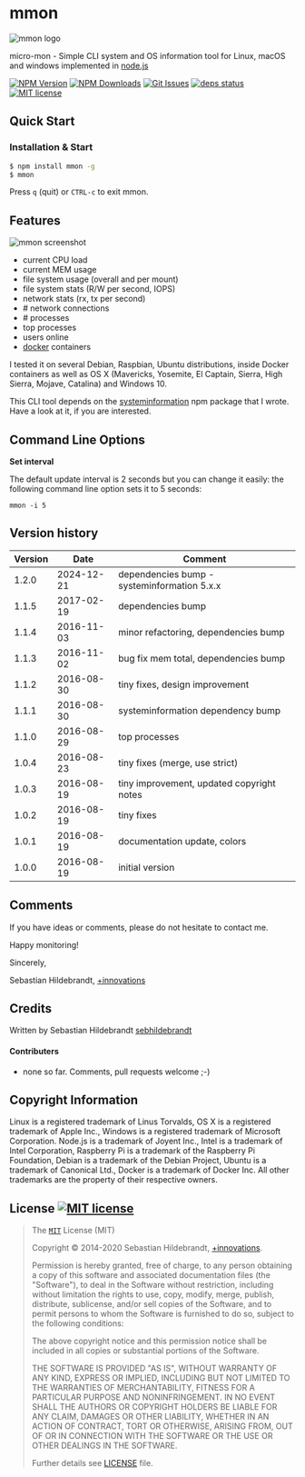 # mmon

<img src="https://www.plus-innovations.com/images/micro-monitor-logo.png" alt="mmon logo">

micro-mon - Simple CLI system and OS information tool for Linux, macOS and
windows implemented in [node.js][nodejs-url]

[![NPM Version][npm-image]][npm-url]
[![NPM Downloads][downloads-image]][downloads-url]
[![Git Issues][issues-img]][issues-url]
[![deps status][daviddm-img]][daviddm-url]
[![MIT license][license-img]][license-url]

## Quick Start

### Installation & Start

```bash
$ npm install mmon -g
$ mmon
```

Press `q` (quit) or `CTRL-c` to exit mmon.

## Features

<img src="https://www.plus-innovations.com/images/micro-monitor-1-1-0.png" alt="mmon screenshot">

- current CPU load
- current MEM usage
- file system usage (overall and per mount)
- file system stats (R/W per second, IOPS)
- network stats (rx, tx per second)
- \# network connections
- \# processes
- top processes
- users online
- [docker][docker-url] containers

I tested it on several Debian, Raspbian, Ubuntu distributions, inside Docker
containers as well as OS X (Mavericks, Yosemite, El Captain, Sierra, High
Sierra, Mojave, Catalina) and Windows 10.

This CLI tool depends on the [systeminformation][systeminformation-url] npm
package that I wrote. Have a look at it, if you are interested.

## Command Line Options

**Set interval**

The default update interval is 2 seconds but you can change it easily: the
following command line option sets it to 5 seconds:

```
mmon -i 5
```

## Version history

| Version | Date       | Comment                                     |
| ------- | ---------- | ------------------------------------------- |
| 1.2.0   | 2024-12-21 | dependencies bump - systeminformation 5.x.x |
| 1.1.5   | 2017-02-19 | dependencies bump                           |
| 1.1.4   | 2016-11-03 | minor refactoring, dependencies bump        |
| 1.1.3   | 2016-11-02 | bug fix mem total, dependencies bump        |
| 1.1.2   | 2016-08-30 | tiny fixes, design improvement              |
| 1.1.1   | 2016-08-30 | systeminformation dependency bump           |
| 1.1.0   | 2016-08-29 | top processes                               |
| 1.0.4   | 2016-08-23 | tiny fixes (merge, use strict)              |
| 1.0.3   | 2016-08-19 | tiny improvement, updated copyright notes   |
| 1.0.2   | 2016-08-19 | tiny fixes                                  |
| 1.0.1   | 2016-08-19 | documentation update, colors                |
| 1.0.0   | 2016-08-19 | initial version                             |

## Comments

If you have ideas or comments, please do not hesitate to contact me.

Happy monitoring!

Sincerely,

Sebastian Hildebrandt, [+innovations](http://www.plus-innovations.com)

## Credits

Written by Sebastian Hildebrandt
[sebhildebrandt](https://github.com/sebhildebrandt)

#### Contributers

- none so far. Comments, pull requests welcome ;-)

## Copyright Information

Linux is a registered trademark of Linus Torvalds, OS X is a registered
trademark of Apple Inc., Windows is a registered trademark of Microsoft
Corporation. Node.js is a trademark of Joyent Inc., Intel is a trademark of
Intel Corporation, Raspberry Pi is a trademark of the Raspberry Pi Foundation,
Debian is a trademark of the Debian Project, Ubuntu is a trademark of Canonical
Ltd., Docker is a trademark of Docker Inc. All other trademarks are the property
of their respective owners.

## License [![MIT license][license-img]][license-url]

> The [`MIT`][license-url] License (MIT)
>
> Copyright &copy; 2014-2020 Sebastian Hildebrandt,
> [+innovations](http://www.plus-innovations.com).
>
> Permission is hereby granted, free of charge, to any person obtaining a copy
> of this software and associated documentation files (the "Software"), to deal
> in the Software without restriction, including without limitation the rights
> to use, copy, modify, merge, publish, distribute, sublicense, and/or sell
> copies of the Software, and to permit persons to whom the Software is
> furnished to do so, subject to the following conditions:
>
> The above copyright notice and this permission notice shall be included in all
> copies or substantial portions of the Software.
>
> THE SOFTWARE IS PROVIDED "AS IS", WITHOUT WARRANTY OF ANY KIND, EXPRESS OR
> IMPLIED, INCLUDING BUT NOT LIMITED TO THE WARRANTIES OF MERCHANTABILITY,
> FITNESS FOR A PARTICULAR PURPOSE AND NONINFRINGEMENT. IN NO EVENT SHALL THE
> AUTHORS OR COPYRIGHT HOLDERS BE LIABLE FOR ANY CLAIM, DAMAGES OR OTHER
> LIABILITY, WHETHER IN AN ACTION OF CONTRACT, TORT OR OTHERWISE, ARISING FROM,
> OUT OF OR IN CONNECTION WITH THE SOFTWARE OR THE USE OR OTHER DEALINGS IN THE
> SOFTWARE.
>
> Further details see [LICENSE](LICENSE) file.

[npm-image]: https://img.shields.io/npm/v/mmon.svg?style=flat-square
[npm-url]: https://npmjs.org/package/mmon
[downloads-image]: https://img.shields.io/npm/dm/mmon.svg?style=flat-square
[downloads-url]: https://npmjs.org/package/mmon
[license-url]: https://github.com/sebhildebrandt/mmon/blob/master/LICENSE
[license-img]: https://img.shields.io/badge/license-MIT-blue.svg?style=flat-square
[npmjs-license]: https://img.shields.io/npm/l/mmon.svg?style=flat-square
[systeminformation-url]: https://github.com/sebhildebrandt/systeminformation
[nodejs-url]: https://nodejs.org/en/
[docker-url]: https://www.docker.com/
[daviddm-img]: https://img.shields.io/librariesio/github/sebhildebrandt/mmon?style=flat-square
[daviddm-url]: https://david-dm.org/sebhildebrandt/mmon
[issues-img]: https://img.shields.io/github/issues/sebhildebrandt/mmon.svg?style=flat-square
[issues-url]: https://github.com/sebhildebrandt/mmon/issues
